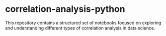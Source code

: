 # correlation-analysis-python
This repository contains a structured set of notebooks focused on exploring and understanding different types of correlation analysis in data science.
